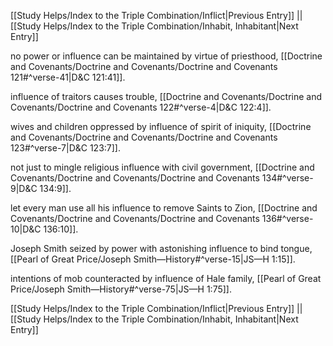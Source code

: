 [[Study Helps/Index to the Triple Combination/Inflict|Previous Entry]]  ||  [[Study Helps/Index to the Triple Combination/Inhabit, Inhabitant|Next Entry]]

 no power or influence can be maintained by virtue of priesthood, [[Doctrine and Covenants/Doctrine and Covenants/Doctrine and Covenants 121#^verse-41|D&C 121:41]].

 influence of traitors causes trouble, [[Doctrine and Covenants/Doctrine and Covenants/Doctrine and Covenants 122#^verse-4|D&C 122:4]].

 wives and children oppressed by influence of spirit of iniquity, [[Doctrine and Covenants/Doctrine and Covenants/Doctrine and Covenants 123#^verse-7|D&C 123:7]].

 not just to mingle religious influence with civil government, [[Doctrine and Covenants/Doctrine and Covenants/Doctrine and Covenants 134#^verse-9|D&C 134:9]].

 let every man use all his influence to remove Saints to Zion, [[Doctrine and Covenants/Doctrine and Covenants/Doctrine and Covenants 136#^verse-10|D&C 136:10]].

 Joseph Smith seized by power with astonishing influence to bind tongue, [[Pearl of Great Price/Joseph Smith—History#^verse-15|JS—H 1:15]].

 intentions of mob counteracted by influence of Hale family, [[Pearl of Great Price/Joseph Smith—History#^verse-75|JS—H 1:75]].

[[Study Helps/Index to the Triple Combination/Inflict|Previous Entry]]  ||  [[Study Helps/Index to the Triple Combination/Inhabit, Inhabitant|Next Entry]]